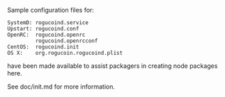 Sample configuration files for:
```
SystemD: rogucoind.service
Upstart: rogucoind.conf
OpenRC:  rogucoind.openrc
         rogucoind.openrcconf
CentOS:  rogucoind.init
OS X:    org.rogucoin.rogucoind.plist
```
have been made available to assist packagers in creating node packages here.

See doc/init.md for more information.
